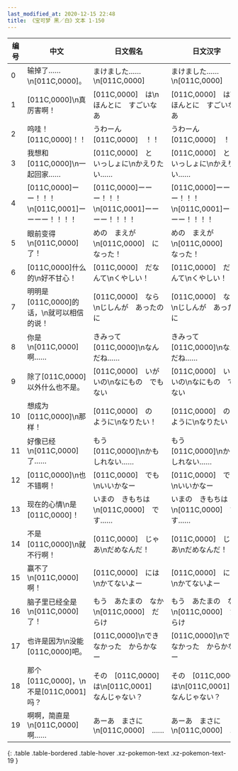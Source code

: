 ```yaml
---
last_modified_at: 2020-12-15 22:48
title: 《宝可梦 黑／白》文本 1-150
---
```

| 编号 | 中文 | 日文假名 | 日文汉字 |
| ---- | ---- | ---- | --- |
| 0 | 输掉了……\n[011C,0000]。 | まけました……\n[011C,0000] | まけました……\n[011C,0000] |
| 1 | [011C,0000]\n真厉害啊！ | [011C,0000]　は\nほんとに　すごいなあ | [011C,0000]　は\nほんとに　すごいなあ |
| 2 | 呜哇！[011C,0000]！！ | うわーん　[011C,0000]　！！ | うわーん　[011C,0000]　！！ |
| 3 | 我想和[011C,0000]\n一起回家…… | [011C,0000]　と　いっしょに\nかえりたい…… | [011C,0000]　と　いっしょに\nかえりたい…… |
| 4 | [011C,0000]ーー！！！\n[011C,0001]ーーーー！！！！ | [011C,0000]ーーー！！！\n[011C,0001]ーーーー！！！！ | [011C,0000]ーーー！！！\n[011C,0001]ーーーー！！！！ |
| 5 | 眼前变得\n[011C,0000]了！ | めの　まえが\n[011C,0000]　に　なった！ | めの　まえが\n[011C,0000]　に　なった！ |
| 6 | [011C,0000]什么的\n好不甘心！ | [011C,0000]　だなんて\nくやしい！ | [011C,0000]　だなんて\nくやしい！ |
| 7 | 明明是[011C,0000]的话，\n就可以相信的说！ | [011C,0000]　なら\nじしんが　あったのに | [011C,0000]　なら\nじしんが　あったのに |
| 8 | 你是\n[011C,0000]啊…… | きみって　[011C,0000]\nなんだね…… | きみって　[011C,0000]\nなんだね…… |
| 9 | 除了[011C,0000]以外什么也不是。 | [011C,0000]　いがいの\nなにもの　でも　ない | [011C,0000]　いがいの\nなにもの　でも　ない |
| 10 | 想成为[011C,0000]\n那样！ | [011C,0000]　の　ように\nなりたい！ | [011C,0000]　の　ように\nなりたい！ |
| 11 | 好像已经\n[011C,0000]了…… | もう　[011C,0000]\nかも　しれない…… | もう　[011C,0000]\nかも　しれない…… |
| 12 | [011C,0000]\n也不错啊！ | [011C,0000]　でも\nいいかなー | [011C,0000]　でも\nいいかなー |
| 13 | 现在的心情\n是[011C,0000]！ | いまの　きもちは\n[011C,0000]　です…… | いまの　きもちは\n[011C,0000]　です…… |
| 14 | 不是[011C,0000]\n就不行啊！ | [011C,0000]　じゃあ\nだめなんだ！ | [011C,0000]　じゃあ\nだめなんだ！ |
| 15 | 赢不了\n[011C,0000]啊！ | [011C,0000]　には\nかてないよー | [011C,0000]　には\nかてないよー |
| 16 | 脑子里已经全是\n[011C,0000]了！ | もう　あたまの　なか\n[011C,0000]　だらけ | もう　あたまの　なか\n[011C,0000]　だらけ |
| 17 | 也许是因为\n没能[011C,0000]吧。 | [011C,0000]\nできなかった　からかなー | [011C,0000]\nできなかった　からかなー |
| 18 | 那个[011C,0000]，\n不是[011C,0001]吗？ | その　[011C,0000]　は\n[011C,0001]　なんじゃない？ | その　[011C,0000]　は\n[011C,0001]　なんじゃない？ |
| 19 | 啊啊，简直是\n[011C,0000]啊…… | あーあ　まさに\n[011C,0000]　…… | あーあ　まさに\n[011C,0000]　…… |
{: .table .table-bordered .table-hover .xz-pokemon-text .xz-pokemon-text-19 }
